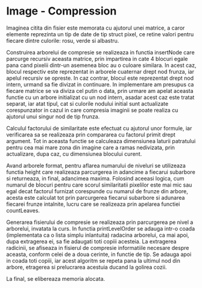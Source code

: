 # Image - Compression

Imaginea citita din fisier este memorata cu ajutorul unei matrice, a caror
elemente reprezinta un tip de date de tip struct pixel, ce retine valori pentru
fiecare dintre culorile: rosu, verde si albastru.

Construirea arborelui de compresie se realizeaza in functia insertNode care
parcurge recursiv aceasta matrice, prin impartirea in cate 4 blocuri egale pana
cand pixelii dintr-un asemenea bloc au o culoare similara. In acest caz, blocul
respectiv este reprezentat in arborele cuaternar drept nod frunza, iar apelul
recursiv se opreste. In caz contrar, blocul este reprezentat drept nod intern,
urmand sa fie divizat in continuare. In implementare am presupus ca fiecare matrice
se va diviza cel putin o data, prin urmare am apelat aceasta functie cu un arbore
initializat cu un nod intern, asadar acest caz este tratat separat, iar atat
tipul, cat si culorile nodului initial sunt actualizate corespunzator in cazul
in care compresia imaginii se poate realiza cu ajutorul unui singur nod de tip
frunza.

Calculul factorului de similaritate este efectuat cu ajutorul unor formule, iar
verificarea sa se realizeaza prin compararea cu factorul primit drept argument.
Tot in aceasta functie se calculeaza dimensiunea laturii patratului pentru cea
mai mare zona din imagine care a ramas nedivizata, prin actualizare, dupa caz,
cu dimensiunea blocului curent.

Avand arborele format, pentru aflarea numarului de niveluri se utilizeaza
functia height care realizeaza parcurgerea in adancime a fiecarui subarbore si
returneaza, in final, adancimea maxima. Folosind aceeasi logica, cum numarul de
blocuri pentru care scorul similaritatii pixelilor este mai mic sau egal decat
factorul furnizat corespunde cu numarul de frunze din arbore, acesta este
calculat tot prin parcurgerea fiecarui subarbore si adunarea fiecarei frunze
intalnite, lucru care se realizeaza prin apelarea functiei countLeaves.

Generarea fisierului de compresie se realizeaza prin parcurgerea pe
nivel a arborelui, invatata la curs. In functia printLevelOrder se adauga
intr-o coada (implementata ca o lista simplu inlantuita) radacina arborelui,
ca mai apoi, dupa extragerea ei, sa fie adaugati toti copiii acesteia. La
extragerea radicinii, se afiseaza in fisierul de compresie informatiile
necesare despre aceasta, conform celei de a doua cerinte, in functie de tip.
Se adauga apoi in coada toti copiii, iar acest algoritm se repeta pana la
ultimul nod din arbore, etragerea si prelucrarea acestuia ducand la golirea
cozii.

La final, se elibereaza memoria alocata.
